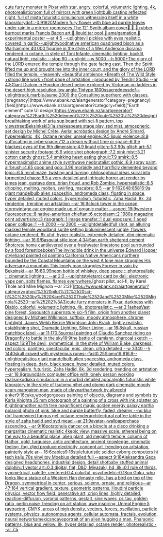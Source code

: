 [cute furry monster in Pixar with star, angry, colorful, volumetric lighting, 4k, photorealistic](https://www.ebank.nz/aiartgenerator?category=cute%2520furry%2520monster%2520in%2520Pixar%2520with%2520star%2C%2520angry%2C%2520colorful%2C%2520volumetric%2520lighting%2C%25204k%2C%2520photorealistic)[room full of mirrors with green lightbulb casting reflected night, full of mist](https://www.ebank.nz/aiartgenerator?category=room%2520full%2520of%2520mirrors%2520with%2520green%2520lightbulb%2520casting%2520reflected%2520night%2C%2520full%2520of%2520mist)[a futuristic simulacrum witnessing itself in a white laboratory](https://www.ebank.nz/aiartgenerator?category=a%2520futuristic%2520simulacrum%2520witnessing%2520itself%2520in%2520a%2520white%2520laboratory)[dof::-0.9](https://www.ebank.nz/aiartgenerator?category=dof%3A%3A-0.9)[1920](https://www.ebank.nz/aiartgenerator?category=1920)[Modern fury flower with blue ad purple leaves  under rain in a mirrorr room](https://www.ebank.nz/aiartgenerator?category=Modern%2520fury%2520flower%2520with%2520blue%2520ad%2520purple%2520leaves%2520%2520under%2520rain%2520in%2520a%2520mirrorr%2520room)[osees The 12" Synth album cover](https://www.ebank.nz/aiartgenerator?category=osees%2520The%252012%22%2520Synth%2520album%2520cover)[🚙 🛞 🛞 rubber burnout marks Francis Bacon art 🛞 liquid tar pool 🚙 amalgamation 🛞 experimental poster —ar 4:5 --uplight](https://www.ebank.nz/aiartgenerator?category=%F0%9F%9A%99%2520%F0%9F%9B%9E%2520%F0%9F%9B%9E%2520rubber%2520burnout%2520marks%2520Francis%2520Bacon%2520art%2520%F0%9F%9B%9E%2520liquid%2520tar%2520pool%2520%F0%9F%9A%99%2520amalgamation%2520%F0%9F%9B%9E%2520experimental%2520poster%2520%E2%80%94ar%25204%3A5%2520--uplight)[evil pickles with eyes realistic, covered in garlic](https://www.ebank.nz/aiartgenerator?category=evil%2520pickles%2520with%2520eyes%2520realistic%2C%2520covered%2520in%2520garlic)[--uplight](https://www.ebank.nz/aiartgenerator?category=--uplight)[wood](https://www.ebank.nz/aiartgenerator?category=wood)[native american quadruped bison as a Warhammer 40,000 figurine in the style of a Wes Anderson diorama rendered in octane, in style of Toni Infante, cinematic lighting, backlit, natural light, realistic --stop 90 --uplight --w 5000 --h 5000](https://www.ebank.nz/aiartgenerator?category=native%2520american%2520quadruped%2520bison%2520as%2520a%2520Warhammer%252040%2C000%2520figurine%2520in%2520the%2520style%2520of%2520a%2520Wes%2520Anderson%2520diorama%2520rendered%2520in%2520octane%2C%2520in%2520style%2520of%2520Toni%2520Infante%2C%2520cinematic%2520lighting%2C%2520backlit%2C%2520natural%2520light%2C%2520realistic%2520--stop%252090%2520--uplight%2520--w%25205000%2520--h%25205000)[+The glory of the LORD entered the temple through the gate facing east. Then the Spirit lifted me up and brought me into the inner court, and the glory of the LORD filled the temple. +heavenly +beautiful ambience +Breath of The Wild Style +strong line work +front page of artstation +produced by Tendril Studio --ar 4:5](https://www.ebank.nz/aiartgenerator?category=%2BThe%2520glory%2520of%2520the%2520LORD%2520entered%2520the%2520temple%2520through%2520the%2520gate%2520facing%2520east.%2520Then%2520the%2520Spirit%2520lifted%2520me%2520up%2520and%2520brought%2520me%2520into%2520the%2520inner%2520court%2C%2520and%2520the%2520glory%2520of%2520the%2520LORD%2520filled%2520the%2520temple.%2520%2Bheavenly%2520%2Bbeautiful%2520ambience%2520%2BBreath%2520of%2520The%2520Wild%2520Style%2520%2Bstrong%2520line%2520work%2520%2Bfront%2520page%2520of%2520artstation%2520%2Bproduced%2520by%2520Tendril%2520Studio%2520--ar%25204%3A5)[Giant Diatom in Hoodoo desert being explored by Victorian  on ladders in the desert high resolution low angle Tintype 1800s](https://www.ebank.nz/aiartgenerator?category=Giant%2520Diatom%2520in%2520Hoodoo%2520desert%2520being%2520explored%2520by%2520Victorian%2520%2520on%2520ladders%2520in%2520the%2520desert%2520high%2520resolution%2520low%2520angle%2520Tintype%25201800s)[sacredness](https://www.ebank.nz/aiartgenerator?category=sacredness)[dof](https://www.ebank.nz/aiartgenerator?category=dof)[--uplight](https://www.ebank.nz/aiartgenerator?category=--uplight)[truck,marble](https://www.ebank.nz/aiartgenerator?category=truck%2Cmarble)[Jaume 2000 the Consulting superhero with glasses.](https://www.ebank.nz/aiartgenerator?category=Jaume%25202000%2520the%2520Consulting%2520superhero%2520with%2520glasses.)[pregnancy](https://www.ebank.nz/aiartgenerator?category=pregnancy)[field](https://www.ebank.nz/aiartgenerator?category=field)["Earth element" cute UI design](https://www.ebank.nz/aiartgenerator?category=%22Earth%2520element%22%2520cute%2520UI%2520design)[breathtaking work of art](https://www.ebank.nz/aiartgenerator?category=breathtaking%2520work%2520of%2520art)[a sup board with sci-fi pattern, top view](https://www.ebank.nz/aiartgenerator?category=a%2520sup%2520board%2520with%2520sci-fi%2520pattern%2C%2520top%2520view)[street](https://www.ebank.nz/aiartgenerator?category=street)[Beksinkski](https://www.ebank.nz/aiartgenerator?category=Beksinkski)[3:1](https://www.ebank.nz/aiartgenerator?category=3%3A1)[a shakespeare stage play, red mist, atmospheric, set design by Michel Crête, Aerial acrobatics design by André Simard, hyperrealistic, 4K, Octane render, unreal engine::9.5 liquid violence::8.9 suffocating in cyberspace:7.12 a dream without time or space::6 the blackest eyes of the 9th dimension::4.9 liquid glitch::5.3 90s glitch art::5.1 sinister security footage::6.9 wide shot photograph::7.2 pink mist::3.21 cotton candy ghost::5.4 smirking heart eating ghoul::7.9 smirk::8.5 hypermaximalist anime style synthwave neobrutalist gothic::6.9 spray paint, airbrush::4.65 goop and goo::3.96 morbidly and horrificly demented beyond logic::6.5 mind maze, twisting and turning, philosophical ideas spiral into tormented chaos::8.5 a very detailed and intricate horror art render by james jean, gustave dore, brian froud, and Rob Zombie, hyperrealistic::8.5 dripping, melting, molten, swirling, macabre::8.5 --ar 9:16](https://www.ebank.nz/aiartgenerator?category=a%2520shakespeare%2520stage%2520play%2C%2520red%2520mist%2C%2520atmospheric%2C%2520set%2520design%2520by%2520Michel%2520Cr%C3%AAte%2C%2520Aerial%2520acrobatics%2520design%2520by%2520Andr%C3%A9%2520Simard%2C%2520hyperrealistic%2C%25204K%2C%2520Octane%2520render%2C%2520unreal%2520engine%3A%3A9.5%2520liquid%2520violence%3A%3A8.9%2520suffocating%2520in%2520cyberspace%3A7.12%2520a%2520dream%2520without%2520time%2520or%2520space%3A%3A6%2520the%2520blackest%2520eyes%2520of%2520the%25209th%2520dimension%3A%3A4.9%2520liquid%2520glitch%3A%3A5.3%252090s%2520glitch%2520art%3A%3A5.1%2520sinister%2520security%2520footage%3A%3A6.9%2520wide%2520shot%2520photograph%3A%3A7.2%2520pink%2520mist%3A%3A3.21%2520cotton%2520candy%2520ghost%3A%3A5.4%2520smirking%2520heart%2520eating%2520ghoul%3A%3A7.9%2520smirk%3A%3A8.5%2520hypermaximalist%2520anime%2520style%2520synthwave%2520neobrutalist%2520gothic%3A%3A6.9%2520spray%2520paint%2C%2520airbrush%3A%3A4.65%2520goop%2520and%2520goo%3A%3A3.96%2520morbidly%2520and%2520horrificly%2520demented%2520beyond%2520logic%3A%3A6.5%2520mind%2520maze%2C%2520twisting%2520and%2520turning%2C%2520philosophical%2520ideas%2520spiral%2520into%2520tormented%2520chaos%3A%3A8.5%2520a%2520very%2520detailed%2520and%2520intricate%2520horror%2520art%2520render%2520by%2520james%2520jean%2C%2520gustave%2520dore%2C%2520brian%2520froud%2C%2520and%2520Rob%2520Zombie%2C%2520hyperrealistic%3A%3A8.5%2520dripping%2C%2520melting%2C%2520molten%2C%2520swirling%2C%2520macabre%3A%3A8.5%2520--ar%25209%3A16)[2048:858](https://www.ebank.nz/aiartgenerator?category=2048%3A858)[16:9](https://www.ebank.nz/aiartgenerator?category=16%3A9)[a giant mandelbulb alien spaceship, andromeda class, floating in space, hyper detailed, muted colors, hyperrealism, futuristic, Zaha Hadid, 8k, 3d rendering, trending on artstation --ar 16:9](https://www.ebank.nz/aiartgenerator?category=a%2520giant%2520mandelbulb%2520alien%2520spaceship%2C%2520andromeda%2520class%2C%2520floating%2520in%2520space%2C%2520hyper%2520detailed%2C%2520muted%2520colors%2C%2520hyperrealism%2C%2520futuristic%2C%2520Zaha%2520Hadid%2C%25208k%2C%25203d%2520rendering%2C%2520trending%2520on%2520artstation%2520--ar%252016%3A9)[clock tower in the ocean, storm](https://www.ebank.nz/aiartgenerator?category=clock%2520tower%2520in%2520the%2520ocean%2C%2520storm)[vintage car engine made up of organic matter --aspect 19:9](https://www.ebank.nz/aiartgenerator?category=vintage%2520car%2520engine%2520made%2520up%2520of%2520organic%2520matter%2520--aspect%252019%3A9)[western fluorescence::8 native-american chieftan::6 ectoplasm::2 1980s magazine print advertising::3 risograph::1 image transfer::1 dual exposure::1 aged paper collage::1 --h 2000 --w 2800 --uplight](https://www.ebank.nz/aiartgenerator?category=western%2520fluorescence%3A%3A8%2520native-american%2520chieftan%3A%3A6%2520ectoplasm%3A%3A2%25201980s%2520magazine%2520print%2520advertising%3A%3A3%2520risograph%3A%3A1%2520image%2520transfer%3A%3A1%2520dual%2520exposure%3A%3A1%2520aged%2520paper%2520collage%3A%3A1%2520--h%25202000%2520--w%25202800%2520--uplight)[detailed](https://www.ebank.nz/aiartgenerator?category=detailed)[full shot, an alluring masked female woodland sprite,setting bioluminescent jungle, flowers, octane rendered, 8k uhd, hyper realistic, extremely detailed, dim cinematic lighting, --ar 16:9](https://www.ebank.nz/aiartgenerator?category=full%2520shot%2C%2520an%2520alluring%2520masked%2520female%2520woodland%2520sprite%2Csetting%2520bioluminescent%2520jungle%2C%2520flowers%2C%2520octane%2520rendered%2C%25208k%2520uhd%2C%2520hyper%2520realistic%2C%2520extremely%2520detailed%2C%2520dim%2520cinematic%2520lighting%2C%2520--ar%252016%3A9)[/Basquiat stile icon 4:3](https://www.ebank.nz/aiartgenerator?category=/Basquiat%2520stile%2520icon%25204%3A3)[4:5](https://www.ebank.nz/aiartgenerator?category=4%3A5)[an earth sheltered cement Shotcrete home cantilevered over a freshwater limestone pool surrounded by a food forest](https://www.ebank.nz/aiartgenerator?category=an%2520earth%2520sheltered%2520cement%2520Shotcrete%2520home%2520cantilevered%2520over%2520a%2520freshwater%2520limestone%2520pool%2520surrounded%2520by%2520a%2520food%2520forest)[ice](https://www.ebank.nz/aiartgenerator?category=ice)[bokeh](https://www.ebank.nz/aiartgenerator?category=bokeh)[The invincible drink in the universe,Edward Hopper style](https://www.ebank.nz/aiartgenerator?category=The%2520invincible%2520drink%2520in%2520the%2520universe%2CEdward%2520Hopper%2520style)[hand painted oil painting California Native Americans northern bounded by the Coastal Mountains on the west A lone man struggles His adversary a mountain This lonely man struggles Forever in vain by Beksinski --ar 16:8](https://www.ebank.nz/aiartgenerator?category=hand%2520painted%2520oil%2520painting%2520California%2520Native%2520Americans%2520northern%2520bounded%2520by%2520the%2520Coastal%2520Mountains%2520on%2520the%2520west%2520A%2520lone%2520man%2520struggles%2520His%2520adversary%2520a%2520mountain%2520This%2520lonely%2520man%2520struggles%2520Forever%2520in%2520vain%2520by%2520Beksinski%2520--ar%252016%3A8)[0.99](https://www.ebank.nz/aiartgenerator?category=0.99)[neon bottle of whiskey, deep space :: photorealistic :: cinematic lighting :: --ar 2:3 --uplight](https://www.ebank.nz/aiartgenerator?category=neon%2520bottle%2520of%2520whiskey%2C%2520deep%2520space%2520%3A%3A%2520photorealistic%2520%3A%3A%2520cinematic%2520lighting%2520%3A%3A%2520--ar%25202%3A3%2520--uplight)[style](https://www.ebank.nz/aiartgenerator?category=style)[tarot card by dali: electronic vape pen. spits flames. flames everywhere.](https://www.ebank.nz/aiartgenerator?category=tarot%2520card%2520by%2520dali%3A%2520electronic%2520vape%2520pen.%2520spits%2520flames.%2520flames%2520everywhere.)[ghost pilot, sci-fi, by Karel Thole and Mike Mignola --ar 2:3](https://www.ebank.nz/aiartgenerator?category=ghost%2520pilot%2C%2520sci-fi%2C%2520by%2520Karel%2520Thole%2520and%2520Mike%2520Mignola%2520--ar%25202%3A3)[cute furry monsters in Pixar, darkness with Diablo, colorful, volumetric lighting, 4k, photorealistic, —ar 3:1](https://www.ebank.nz/aiartgenerator?category=cute%2520furry%2520monsters%2520in%2520Pixar%2C%2520darkness%2520with%2520Diablo%2C%2520colorful%2C%2520volumetric%2520lighting%2C%25204k%2C%2520photorealistic%2C%2520%E2%80%94ar%25203%3A1)[ashes](https://www.ebank.nz/aiartgenerator?category=ashes)[Vast pine forest, Sasquatch supernature sci-fi film, origin from another planet designed by Michael Wilkinson, softbox, moody atmosphere, chrome highlight, James Webb Bernie Wrightson John Brack, highly realistic, establishing shot, Dramatic Lighting, Silver Lining --ar 16:8](https://www.ebank.nz/aiartgenerator?category=Vast%2520pine%2520forest%2C%2520Sasquatch%2520supernature%2520sci-fi%2520film%2C%2520origin%2520from%2520another%2520planet%2520designed%2520by%2520Michael%2520Wilkinson%2C%2520softbox%2C%2520moody%2520atmosphere%2C%2520chrome%2520highlight%2C%2520James%2520Webb%2520Bernie%2520Wrightson%2520John%2520Brack%2C%2520highly%2520realistic%2C%2520establishing%2520shot%2C%2520Dramatic%2520Lighting%2C%2520Silver%2520Lining%2520--ar%252016%3A8)[skull, russian matchbox label --ar 11:17](https://www.ebank.nz/aiartgenerator?category=skull%2C%2520russian%2520matchbox%2520label%2520--ar%252011%3A17)[0.5](https://www.ebank.nz/aiartgenerator?category=0.5)[surreal painting of Claudio Sanchez riding on Dragonfly to battle in the sky](https://www.ebank.nz/aiartgenerator?category=surreal%2520painting%2520of%2520Claudio%2520Sanchez%2520riding%2520on%2520Dragonfly%2520to%2520battle%2520in%2520the%2520sky)[16:9](https://www.ebank.nz/aiartgenerator?category=16%3A9)[the battle of camlann, charcoal sketch --aspect 16:9](https://www.ebank.nz/aiartgenerator?category=the%2520battle%2520of%2520camlann%2C%2520charcoal%2520sketch%2520--aspect%252016%3A9)[The devil, symmetrical, in the style of William Blake, darkness, red colors, painting, spectacular, epic, clean, ultra detailed --w 3340 --h 1440](https://www.ebank.nz/aiartgenerator?category=The%2520devil%2C%2520symmetrical%2C%2520in%2520the%2520style%2520of%2520William%2520Blake%2C%2520darkness%2C%2520red%2520colors%2C%2520painting%2C%2520spectacular%2C%2520epic%2C%2520clean%2C%2520ultra%2520detailed%2520--w%25203340%2520--h%25201440)[skull craved with mysterious runes](https://www.ebank.nz/aiartgenerator?category=skull%2520craved%2520with%2520mysterious%2520runes)[--fast](https://www.ebank.nz/aiartgenerator?category=--fast)[0.25](https://www.ebank.nz/aiartgenerator?category=0.25)[Slamo](https://www.ebank.nz/aiartgenerator?category=Slamo)[16:8](https://www.ebank.nz/aiartgenerator?category=16%3A8)[16:9](https://www.ebank.nz/aiartgenerator?category=16%3A9)[--uplight](https://www.ebank.nz/aiartgenerator?category=--uplight)[realistic](https://www.ebank.nz/aiartgenerator?category=realistic)[a giant mandelbulb alien spaceship, andromeda class, floating in deep, dark, black space, hyper detailed, muted colors, hyperrealism, futuristic, Zaha Hadid, 8k, 3d rendering, trending on artstation --ar 16:9](https://www.ebank.nz/aiartgenerator?category=a%2520giant%2520mandelbulb%2520alien%2520spaceship%2C%2520andromeda%2520class%2C%2520floating%2520in%2520deep%2C%2520dark%2C%2520black%2520space%2C%2520hyper%2520detailed%2C%2520muted%2520colors%2C%2520hyperrealism%2C%2520futuristic%2C%2520Zaha%2520Hadid%2C%25208k%2C%25203d%2520rendering%2C%2520trending%2520on%2520artstation%2520--ar%252016%3A9)[ground](https://www.ebank.nz/aiartgenerator?category=ground)[dark computer office with lonely person working realism](https://www.ebank.nz/aiartgenerator?category=dark%2520computer%2520office%2520with%2520lonely%2520person%2520working%2520realism)[kodiak](https://www.ebank.nz/aiartgenerator?category=kodiak)[a simulacrum in a morbid detailed apocalyptic futuristic white laboratory in the style of tsutomu nihei and otomo dark cinematic moody scary manga](https://www.ebank.nz/aiartgenerator?category=a%2520simulacrum%2520in%2520a%2520morbid%2520detailed%2520apocalyptic%2520futuristic%2520white%2520laboratory%2520in%2520the%2520style%2520of%2520tsutomu%2520nihei%2520and%2520otomo%2520dark%2520cinematic%2520moody%2520scary%2520manga)[iron man ,made of clay](https://www.ebank.nz/aiartgenerator?category=iron%2520man%2520%2Cmade%2520of%2520clay)[earth](https://www.ebank.nz/aiartgenerator?category=earth)[artwork by albrecht anker](https://www.ebank.nz/aiartgenerator?category=artwork%2520by%2520albrecht%2520anker)[9:16](https://www.ebank.nz/aiartgenerator?category=9%3A16)[cake,wood](https://www.ebank.nz/aiartgenerator?category=cake%2Cwood)[gorgeous painting of objects, diagrams and symbols by Karla Knight](https://www.ebank.nz/aiartgenerator?category=gorgeous%2520painting%2520of%2520objects%2C%2520diagrams%2520and%2520symbols%2520by%2520Karla%2520Knight)[a 35 mm photograph of a painting of a cross with ink splatter on it](https://www.ebank.nz/aiartgenerator?category=a%252035%2520mm%2520photograph%2520of%2520a%2520painting%2520of%2520a%2520cross%2520with%2520ink%2520splatter%2520on%2520it)[lighting](https://www.ebank.nz/aiartgenerator?category=lighting)[mother earth tree magnificent magic golden energy galaxy earth](https://www.ebank.nz/aiartgenerator?category=mother%2520earth%2520tree%2520magnificent%2520magic%2520golden%2520energy%2520galaxy%2520earth)[a polaroid photo of pink, blue and purple butterfly, faded, dreamy --no blur dof frame](https://www.ebank.nz/aiartgenerator?category=a%2520polaroid%2520photo%2520of%2520pink%2C%2520blue%2520and%2520purple%2520butterfly%2C%2520faded%2C%2520dreamy%2520--no%2520blur%2520dof%2520frame)[wired fungus gel, octane render](https://www.ebank.nz/aiartgenerator?category=wired%2520fungus%2520gel%2C%2520octane%2520render)[architectural coffee table in the style of zaha hadid and syd mead --ar 21:9](https://www.ebank.nz/aiartgenerator?category=architectural%2520coffee%2520table%2520in%2520the%2520style%2520of%2520zaha%2520hadid%2520and%2520syd%2520mead%2520--ar%252021%3A9)[avatar](https://www.ebank.nz/aiartgenerator?category=avatar)[--wallpaper](https://www.ebank.nz/aiartgenerator?category=--wallpaper)[chaos ascending, --ar 9:16](https://www.ebank.nz/aiartgenerator?category=chaos%2520ascending%2C%2520--ar%25209%3A16)[potato](https://www.ebank.nz/aiartgenerator?category=potato)[hula dancer on a bicycle at a disco drinking a margaritas cinematic realistic 4k](https://www.ebank.nz/aiartgenerator?category=hula%2520dancer%2520on%2520a%2520bicycle%2520at%2520a%2520disco%2520drinking%2520a%2520margaritas%2520cinematic%2520realistic%25204k)[epic view, massive scale, ethereal being on the way to a beautiful place, alien plant, old megalith temple, column of Hathor, gold, turquoise, antic architecture, ancient knowledge, cinematic feeling, fog, djed produce electricity, concept art, trending on artstation, painterly style ar-- 16:6](https://www.ebank.nz/aiartgenerator?category=epic%2520view%2C%2520massive%2520scale%2C%2520ethereal%2520being%2520on%2520the%2520way%2520to%2520a%2520beautiful%2520place%2C%2520alien%2520plant%2C%2520old%2520megalith%2520temple%2C%2520column%2520of%2520Hathor%2C%2520gold%2C%2520turquoise%2C%2520antic%2520architecture%2C%2520ancient%2520knowledge%2C%2520cinematic%2520feeling%2C%2520fog%2C%2520djed%2520produce%2520electricity%2C%2520concept%2520art%2C%2520trending%2520on%2520artstation%2C%2520painterly%2520style%2520ar--%252016%3A6)[cables](https://www.ebank.nz/aiartgenerator?category=cables)[9:16](https://www.ebank.nz/aiartgenerator?category=9%3A16)[style](https://www.ebank.nz/aiartgenerator?category=style)[futuristic soldier cyborg computers hi tech kaiju 70s vinyl toy Moebius detailed full --aspect 9:18](https://www.ebank.nz/aiartgenerator?category=futuristic%2520soldier%2520cyborg%2520computers%2520hi%2520tech%2520kaiju%252070s%2520vinyl%2520toy%2520Moebius%2520detailed%2520full%2520--aspect%25209%3A18)[Aleksandra Gaca designed headphones, industrial design, detail shot](https://www.ebank.nz/aiartgenerator?category=Aleksandra%2520Gaca%2520designed%2520headphones%2C%2520industrial%2520design%2C%2520detail%2520shot)[baby stuffed animal dolphin::1 vector art::0.3 digital, flat, D&D, Miyazaki, hd, 8k::0.1 rule of thirds, symmetrical, palette, centered:0.4 colorful, psychedelic::0.1](https://www.ebank.nz/aiartgenerator?category=baby%2520stuffed%2520animal%2520dolphin%3A%3A1%2520vector%2520art%3A%3A0.3%2520digital%2C%2520flat%2C%2520D%26D%2C%2520Miyazaki%2C%2520hd%2C%25208k%3A%3A0.1%2520rule%2520of%2520thirds%2C%2520symmetrical%2C%2520palette%2C%2520centered%3A0.4%2520colorful%2C%2520psychedelic%3A%3A0.1)[Son Gokū, who looks like a statue of a Western Han dynasty relic, has a bird on top of the Dragon, symmetrical in center, serious, solemn, ornate, and religious](https://www.ebank.nz/aiartgenerator?category=Son%2520Gok%C5%AB%2C%2520who%2520looks%2520like%2520a%2520statue%2520of%2520a%2520Western%2520Han%2520dynasty%2520relic%2C%2520has%2520a%2520bird%2520on%2520top%2520of%2520the%2520Dragon%2C%2520symmetrical%2520in%2520center%2C%2520serious%2C%2520solemn%2C%2520ornate%2C%2520and%2520religious)[—ar 47:164 vertical gradient, texture, geometric patterns, Houdini particle physics, vector flow field, generative art, crisp lines, highly detailed, reaction-diffusion, voronoi patterns, gestalt, sine waves, pi, tau, golden ratio, perlin noise, trending on art station, awe inspiring, Unreal Engine 5 raytracing, CMYK, areas of high density, vectors, forces, oscillation, particle systems, physics, autonomous agents, cellular automata, fractals, evolution, neural networks](https://www.ebank.nz/aiartgenerator?category=%E2%80%94ar%252047%3A164%2520vertical%2520gradient%2C%2520texture%2C%2520geometric%2520patterns%2C%2520Houdini%2520particle%2520physics%2C%2520vector%2520flow%2520field%2C%2520generative%2520art%2C%2520crisp%2520lines%2C%2520highly%2520detailed%2C%2520reaction-diffusion%2C%2520voronoi%2520patterns%2C%2520gestalt%2C%2520sine%2520waves%2C%2520pi%2C%2520tau%2C%2520golden%2520ratio%2C%2520perlin%2520noise%2C%2520trending%2520on%2520art%2520station%2C%2520awe%2520inspiring%2C%2520Unreal%2520Engine%25205%2520raytracing%2C%2520CMYK%2C%2520areas%2520of%2520high%2520density%2C%2520vectors%2C%2520forces%2C%2520oscillation%2C%2520particle%2520systems%2C%2520physics%2C%2520autonomous%2520agents%2C%2520cellular%2520automata%2C%2520fractals%2C%2520evolution%2C%2520neural%2520networks)[](https://www.ebank.nz/aiartgenerator?category=)[mexican](https://www.ebank.nz/aiartgenerator?category=mexican)[cave](https://www.ebank.nz/aiartgenerator?category=cave)[portrait of an alien hugging a man, Pharaonic patterns, blue and yellow, 8k, hyper detailed, octane render, photorealistic --ar 7:5](https://www.ebank.nz/aiartgenerator?category=portrait%2520of%2520an%2520alien%2520hugging%2520a%2520man%2C%2520Pharaonic%2520patterns%2C%2520blue%2520and%2520yellow%2C%25208k%2C%2520hyper%2520detailed%2C%2520octane%2520render%2C%2520photorealistic%2520--ar%25207%3A5)